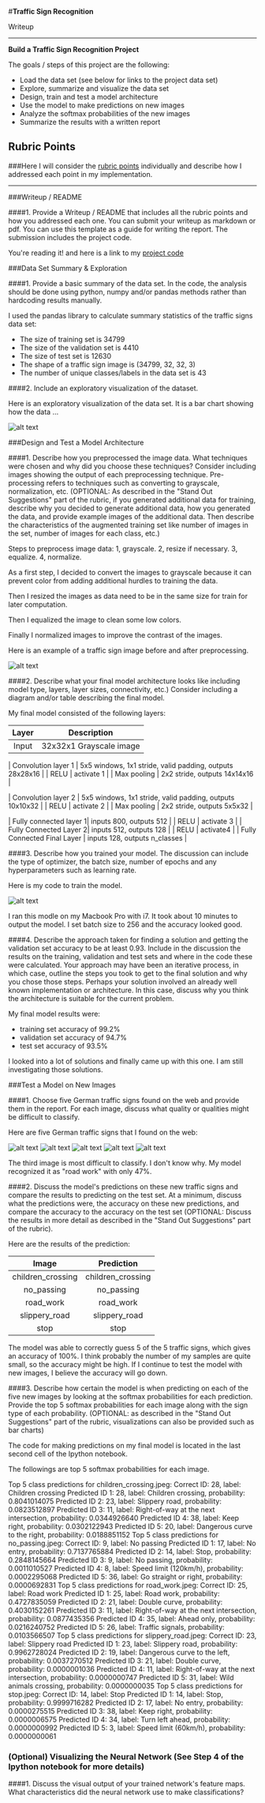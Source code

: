 #**Traffic Sign Recognition** 

Writeup

---

**Build a Traffic Sign Recognition Project**

The goals / steps of this project are the following:
* Load the data set (see below for links to the project data set)
* Explore, summarize and visualize the data set
* Design, train and test a model architecture
* Use the model to make predictions on new images
* Analyze the softmax probabilities of the new images
* Summarize the results with a written report


[//]: # (Image References)

[image1]: ./writeup_images/visualization.png "Visualization"
[image2]: ./writeup_images/test_images.png "Test Images"
[image3]: ./writeup_images/train_modle.png "Train Modle"
[image4]: ./writeup_images/children_crossing.jpeg "New Image 1"
[image5]: ./writeup_images/no_passing.jpeg "New Image 2"
[image6]: ./writeup_images/road_work.jpeg "New Image 3"
[image7]: ./writeup_images/slippery_road.jpeg "New Image 4"
[image8]: ./writeup_images/stop.jpeg "New Image 5"

## Rubric Points
###Here I will consider the [rubric points](https://review.udacity.com/#!/rubrics/481/view) individually and describe how I addressed each point in my implementation.  

---
###Writeup / README

####1. Provide a Writeup / README that includes all the rubric points and how you addressed each one. You can submit your writeup as markdown or pdf. You can use this template as a guide for writing the report. The submission includes the project code.

You're reading it! and here is a link to my [project code](https://github.com/udacity/CarND-Traffic-Sign-Classifier-Project/blob/master/Traffic_Sign_Classifier.ipynb)

###Data Set Summary & Exploration

####1. Provide a basic summary of the data set. In the code, the analysis should be done using python, numpy and/or pandas methods rather than hardcoding results manually.

I used the pandas library to calculate summary statistics of the traffic
signs data set:

* The size of training set is 34799
* The size of the validation set is 4410
* The size of test set is 12630
* The shape of a traffic sign image is (34799, 32, 32, 3)
* The number of unique classes/labels in the data set is 43

####2. Include an exploratory visualization of the dataset.

Here is an exploratory visualization of the data set. It is a bar chart showing how the data ...

![alt text][image1]

###Design and Test a Model Architecture

####1. Describe how you preprocessed the image data. What techniques were chosen and why did you choose these techniques? Consider including images showing the output of each preprocessing technique. Pre-processing refers to techniques such as converting to grayscale, normalization, etc. (OPTIONAL: As described in the "Stand Out Suggestions" part of the rubric, if you generated additional data for training, describe why you decided to generate additional data, how you generated the data, and provide example images of the additional data. Then describe the characteristics of the augmented training set like number of images in the set, number of images for each class, etc.)

Steps to preprocess image data:
1, grayscale.
2, resize if necessary.
3, equalize.
4, normalize.

As a first step, I decided to convert the images to grayscale because it can prevent color from adding additional hurdles to training the data.

Then I resized the images as data need to be in the same size for train for later computation.

Then I equalized the image to clean some low colors.

Finally I normalized images to improve the contrast of the images.

Here is an example of a traffic sign image before and after preprocessing.

![alt text][image2]

####2. Describe what your final model architecture looks like including model type, layers, layer sizes, connectivity, etc.) Consider including a diagram and/or table describing the final model.

My final model consisted of the following layers:

| Layer         		|     Description	        					| 
|:---------------------:|:---------------------------------------------:| 
| Input         		| 32x32x1 Grayscale image   					| 

| Convolution layer 1   | 5x5 windows, 1x1 stride, valid padding, outputs 28x28x16 	|
| RELU					| activate 1											|
| Max pooling	      	| 2x2 stride, outputs 14x14x16 					|

| Convolution layer 2   | 5x5 windows, 1x1 stride, valid padding, outputs 10x10x32 	|
| RELU					| activate 2											|
| Max pooling	      	| 2x2 stride, outputs 5x5x32 					|

| Fully connected layer 1| inputs 800, outputs 512 									|
| RELU				| activate 3     									|
| Fully Connected Layer 2| inputs 512, outputs 128								|
| RELU					 | activate4												|
| Fully Connected Final Layer	| inputs 128, outputs n_classes							|


####3. Describe how you trained your model. The discussion can include the type of optimizer, the batch size, number of epochs and any hyperparameters such as learning rate.

Here is my code to train the model.

![alt text][image3]

I ran this modle on my Macbook Pro with i7. It took about 10 minutes to output the model. I set batch size to 256 and the accuracy looked good.

####4. Describe the approach taken for finding a solution and getting the validation set accuracy to be at least 0.93. Include in the discussion the results on the training, validation and test sets and where in the code these were calculated. Your approach may have been an iterative process, in which case, outline the steps you took to get to the final solution and why you chose those steps. Perhaps your solution involved an already well known implementation or architecture. In this case, discuss why you think the architecture is suitable for the current problem.

My final model results were:
* training set accuracy of 99.2%
* validation set accuracy of 94.7%
* test set accuracy of 93.5%

I looked into a lot of solutions and finally came up with this one. I am still investigating those solutions.

###Test a Model on New Images

####1. Choose five German traffic signs found on the web and provide them in the report. For each image, discuss what quality or qualities might be difficult to classify.

Here are five German traffic signs that I found on the web:

![alt text][image4] ![alt text][image5] ![alt text][image6] 
![alt text][image7] ![alt text][image8]

The third image is most difficult to classify. I don't know why. My model recognized it as "road work" with only 47%.

####2. Discuss the model's predictions on these new traffic signs and compare the results to predicting on the test set. At a minimum, discuss what the predictions were, the accuracy on these new predictions, and compare the accuracy to the accuracy on the test set (OPTIONAL: Discuss the results in more detail as described in the "Stand Out Suggestions" part of the rubric).

Here are the results of the prediction:

| Image			        |     Prediction	        					| 
|:---------------------:|:---------------------------------------------:| 
| children_crossing     | children_crossing   									| 
| no_passing     		| no_passing 										|
| road_work				| road_work											|
| slippery_road	      	| slippery_road					 				|
| stop			| stop      							|


The model was able to correctly guess 5 of the 5 traffic signs, which gives an accuracy of 100%. I think probably the number of my samples are quite small, so the accuracy might be high. If I continue to test the model with new images, I believe the accuracy will go down.

####3. Describe how certain the model is when predicting on each of the five new images by looking at the softmax probabilities for each prediction. Provide the top 5 softmax probabilities for each image along with the sign type of each probability. (OPTIONAL: as described in the "Stand Out Suggestions" part of the rubric, visualizations can also be provided such as bar charts)

The code for making predictions on my final model is located in the last second cell of the Ipython notebook.

The followings are top 5 softmax probabilities for each image.

Top 5 class predictions for children_crossing.jpeg:
	Correct ID: 28, label: Children crossing
	Predicted ID 1: 28, label: Children crossing, probability: 0.8041014075
	Predicted ID 2: 23, label: Slippery road, probability: 0.0823512897
	Predicted ID 3: 11, label: Right-of-way at the next intersection, probability: 0.0344926640
	Predicted ID 4: 38, label: Keep right, probability: 0.0302122943
	Predicted ID 5: 20, label: Dangerous curve to the right, probability: 0.0188851152
Top 5 class predictions for no_passing.jpeg:
	Correct ID: 9, label: No passing
	Predicted ID 1: 17, label: No entry, probability: 0.7137765884
	Predicted ID 2: 14, label: Stop, probability: 0.2848145664
	Predicted ID 3: 9, label: No passing, probability: 0.0011010527
	Predicted ID 4: 8, label: Speed limit (120km/h), probability: 0.0002295068
	Predicted ID 5: 36, label: Go straight or right, probability: 0.0000692831
Top 5 class predictions for road_work.jpeg:
	Correct ID: 25, label: Road work
	Predicted ID 1: 25, label: Road work, probability: 0.4727835059
	Predicted ID 2: 21, label: Double curve, probability: 0.4030152261
	Predicted ID 3: 11, label: Right-of-way at the next intersection, probability: 0.0877435356
	Predicted ID 4: 35, label: Ahead only, probability: 0.0216240752
	Predicted ID 5: 26, label: Traffic signals, probability: 0.0103566507
Top 5 class predictions for slippery_road.jpeg:
	Correct ID: 23, label: Slippery road
	Predicted ID 1: 23, label: Slippery road, probability: 0.9962728024
	Predicted ID 2: 19, label: Dangerous curve to the left, probability: 0.0037270512
	Predicted ID 3: 21, label: Double curve, probability: 0.0000001036
	Predicted ID 4: 11, label: Right-of-way at the next intersection, probability: 0.0000000747
	Predicted ID 5: 31, label: Wild animals crossing, probability: 0.0000000035
Top 5 class predictions for stop.jpeg:
	Correct ID: 14, label: Stop
	Predicted ID 1: 14, label: Stop, probability: 0.9999716282
	Predicted ID 2: 17, label: No entry, probability: 0.0000275515
	Predicted ID 3: 38, label: Keep right, probability: 0.0000006575
	Predicted ID 4: 34, label: Turn left ahead, probability: 0.0000000992
	Predicted ID 5: 3, label: Speed limit (60km/h), probability: 0.0000000061

### (Optional) Visualizing the Neural Network (See Step 4 of the Ipython notebook for more details)
####1. Discuss the visual output of your trained network's feature maps. What characteristics did the neural network use to make classifications?


